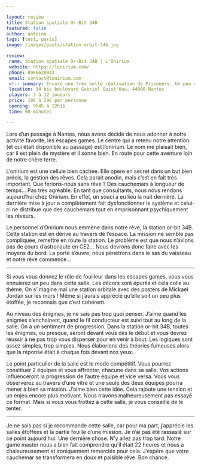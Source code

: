 ```yaml
---

layout: review
title: Station spatiale Or-Bit 34B
featured: false
author: antoine
tags: [test, paris]
image: /images/posts/station-orbit-34b.jpg

review:
 name: Station spatiale Or-Bit 34B | L'Onirium
 website: https://lonirium.com/
 phone: 0986620043
 email: contact@lonirium.com
 <!-- summary: Encore une très belle réalisation de Prizoners. Un peu compliquée, mais qui vaut vraiment le détour. -->
 location: 34 bis boulevard Gabriel Guist'Hau, 44000 Nantes
 players: 3 à 12 joueurs
 price: 18€ à 29€ par personne
 opening: 9h45 à 22h15
 time: 60 minutes

---
```


Lors d’un passage à Nantes, nous avons décidé de nous adonner à notre activité favorite, les escapes games. Le centre qui a retenu notre attention (et qui était disponible au passage) est l’onirium. Le nom me plaisait bien, car il est plein de mystère et il sonne bien. En route pour cette aventure loin de notre chère terre.

L’onirium est une cellule bien cachée. Elle opère en secret dans un but bien précis, la gestion des rêves. Cela parait anodin, mais c’est en fait très important. Que ferions-nous sans rêve ? Des cauchemars à longueur de temps… Pas très agréable. En tant que consultants, nous nous rendons aujourd’hui chez Onirium. En effet, un souci a eu lieu la nuit dernière. La dernière mise à jour a complètement fait dysfonctionner le système et celui-ci ne distribue que des cauchemars tout en emprisonnant psychiquement les rêveurs.

Le personnel d’Onirium nous emmène dans notre rêve, la station or-bit 34B. Cette station est en dérive au travers de l’espace. La mission ne semble pas compliquée, remettre en route la station. Le problème est que nous n’avions pas de cours d’astronaute en CE2… Nous devrons donc faire avec les moyens du bord. La porte s’ouvre, nous pénétrons dans le sas du vaisseau et notre rêve commence…

___

Si vous vous donnez le rôle de fouilleur dans les escapes games, vous vous ennuierez un peu dans cette salle. Les décors sont épurés et cela colle au thème. On s’imagine mal une station orbitale avec des posters de Mickael Jordan sur les murs ! Même si j’aurais apprécié qu’elle soit un peu plus étoffée, je reconnais que c’est cohérent.

Au niveau des énigmes, je ne sais pas trop quoi penser. J’aime quand les énigmes s’enchainent, quand le fil conducteur est suivi tout au long de la salle. On a un sentiment de progression. Dans la station or-bit 34B, toutes les énigmes, ou presque, seront devant vous dès le début et vous devrez réussir à ne pas trop vous disperser pour en venir à bout. Les logiques sont assez simples, trop simples. Nous élaborions des théories fumeuses alors que la réponse était à chaque fois devant nos yeux.

Le point particulier de la salle est le mode compétitif. Vous pourrez constituer 2 équipes et vous affronter, chacune dans sa salle. Vos actions influenceront la progression de l’autre équipe et vice versa.  Vous vous observerez au travers d’une vitre et une seule des deux équipes pourra mener à bien sa mission. J’aime bien cette idée. Cela rajoute une tension et un enjeu encore plus motivant. Nous n’avons malheureusement pas essayé ce format. Mais si vous vous frottez à cette salle, je vous conseille de le tenter.

___

Je ne sais pas si je recommande cette salle, car pour ma part, j’apprécie les salles étoffées et la partie fouille d’une mission. Je n’ai pas été rassasié sur ce point aujourd’hui. Une dernière chose. N’y allez pas trop tard. Notre game master nous a bien fait comprendre qu’il était 22 heures et nous a chaleureusement et ironiquement remerciés pour cela. J’espère que votre cauchemar se transformera en doux et paisible rêve. Bon chance.
